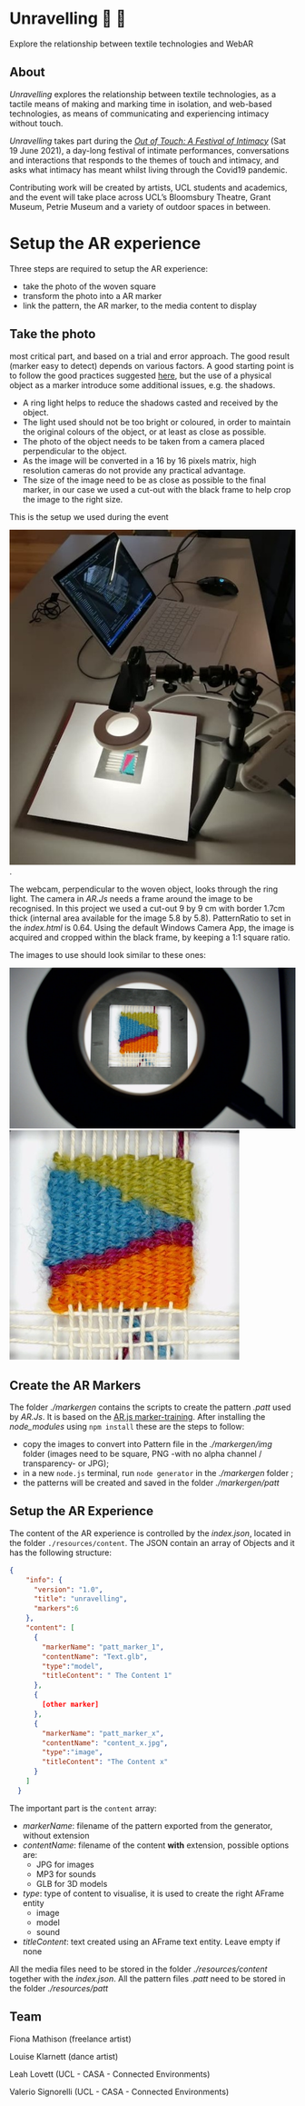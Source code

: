 # Unravelling :iphone: :yarn:

Explore the relationship between textile technologies and WebAR

## About

_Unravelling_ explores the relationship between textile technologies, as a tactile means of making and marking time in isolation, and web-based technologies, as means of communicating and experiencing intimacy without touch.

_Unravelling_ takes part during the [_Out of Touch: A Festival of Intimacy_](https://www.ucl.ac.uk/culture/whats-on/festival-intimacy) (Sat 19 June 2021), a day-long festival of intimate performances, conversations and interactions that responds to the themes of touch and intimacy, and asks what intimacy has meant whilst living through the Covid19 pandemic. 

Contributing work will be created by artists, UCL students and academics, and the event will take place across UCL’s Bloomsbury Theatre, Grant Museum, Petrie Museum and a variety of outdoor spaces in between.

# Setup the AR experience

Three steps are required to setup the AR experience:

- take the photo of the woven square
- transform the photo into a AR marker
- link the pattern, the AR marker, to the media content to display

## Take the photo

most critical part, and based on a trial and error approach. The good result (marker easy to detect) depends on various factors. A good starting point is to follow the good practices suggested [here](https://medium.com/chialab-open-source/10-tips-to-enhance-your-ar-js-app-8b44c6faffca), but the use of a physical object as a marker introduce some additional issues, e.g. the shadows. 

- A ring light helps to reduce the shadows casted and received by the object.
- The light used should not be too bright or coloured, in order to maintain the original colours of the object, or at least as close as possible.
- The photo of the object needs to be taken from a camera placed perpendicular to the object.
- As the image will be converted in a 16 by 16 pixels matrix, high resolution cameras do not provide any practical advantage.
- The size of the image need to be as close as possible to the final marker, in our case we used a cut-out with the black frame to help crop the image to the right size.

This is the setup we used during the event

![camera setup](./imgs/camera_setup.jpg).

The webcam, perpendicular to the woven object, looks through the ring light. The camera in _AR.Js_ needs a frame around the image to be recognised. In this project we used a cut-out 9 by 9 cm with border 1.7cm thick (internal area available for the image 5.8 by 5.8). PatternRatio to set in the _index.html_ is 0.64. 
Using the default Windows Camera App, the image is acquired and cropped within the black frame, by keeping a 1:1 square ratio.

The images to use should look similar to these ones:

![image uncropped](./imgs/img_uncropped.jpg)
![image cropped](./imgs/img_cropped.jpg)

## Create the AR Markers

The folder _./markergen_ contains the scripts to create the pattern _.patt_ used by _AR.Js_. It is based on the [AR.js marker-training](https://github.com/AR-js-org/AR.js/tree/master/three.js/examples/marker-training). After installing the _node_modules_ using `npm install` these are the steps to follow:

- copy the images to convert into Pattern file in the _./markergen/img_ folder (images need to be square, PNG -with no alpha channel / transparency- or JPG);
- in a new `node.js` terminal, run `node generator` in the _./markergen_ folder ;
- the patterns will be created and saved in the folder _./markergen/patt_

## Setup the AR Experience

The content of the AR experience is controlled by the _index.json_, located in the folder `./resources/content`. The JSON contain an array of Objects and it has the following structure:

``` json
{
    "info": {
      "version": "1.0",
      "title": "unravelling",
      "markers":6
    },
    "content": [
      {
        "markerName": "patt_marker_1",
        "contentName": "Text.glb",
        "type":"model",
        "titleContent": " The Content 1"
      },
      {
        [other marker]
      },
      {
        "markerName": "patt_marker_x",
        "contentName": "content_x.jpg",
        "type":"image",
        "titleContent": "The Content x"
      }
    ]
  }
```

The important part is the `content` array:
- _markerName_: filename of the pattern exported from the generator, without extension
- _contentName_: filename of the content __with__ extension, possible options are:
  - JPG for images
  - MP3 for sounds
  - GLB for 3D models
- _type_: type of content to visualise, it is used to create the right AFrame entity
  - image
  - model
  - sound
- _titleContent_: text created using an AFrame text entity. Leave empty if none

All the media files need to be stored in the folder _./resources/content_ together with the _index.json_. All the pattern files _.patt_ need to be stored in the folder _./resources/patt_

## Team

Fiona Mathison (freelance artist)

Louise Klarnett (dance artist)

Leah Lovett (UCL - CASA - Connected Environments)

Valerio Signorelli (UCL - CASA - Connected Environments)

